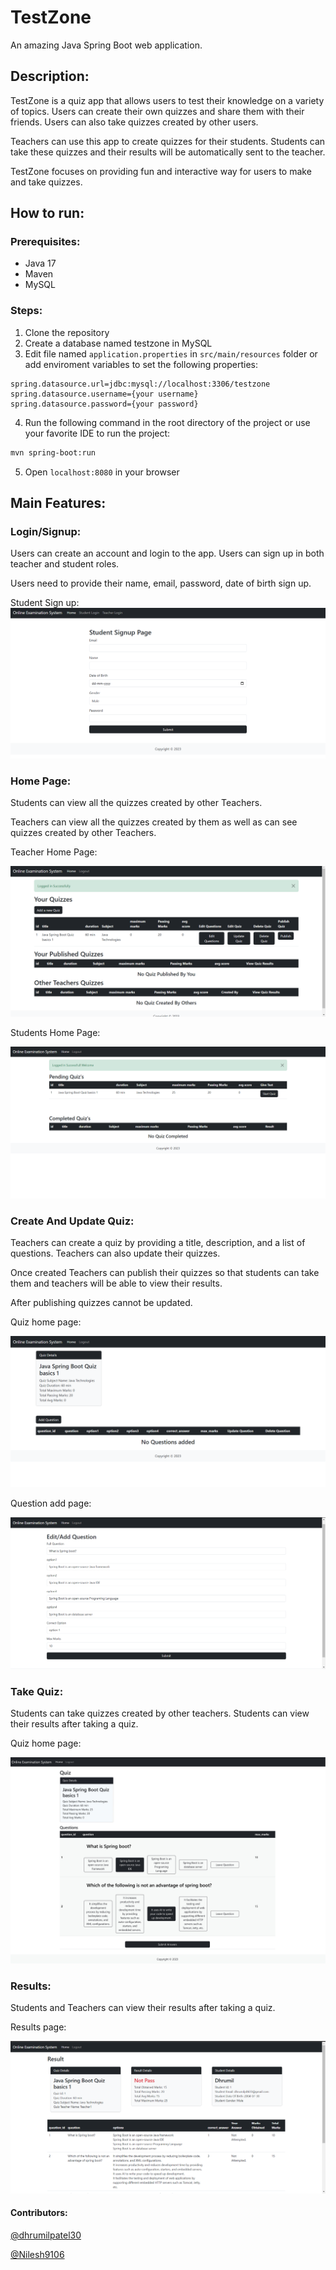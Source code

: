 # TestZone

An amazing Java Spring Boot web application.

## Description:

TestZone is a quiz app that allows users to test their knowledge on a variety of topics. Users can create their own quizzes and share them with their friends. Users can also take quizzes created by other users.

Teachers can use this app to create quizzes for their students. Students can take these quizzes and their results will be automatically sent to the teacher.

TestZone focuses on providing fun and interactive way for users to make and take quizzes.

## How to run:

### Prerequisites:

- Java 17
- Maven
- MySQL

### Steps:

1. Clone the repository
2. Create a database named testzone in MySQL
3. Edit file named `application.properties` in `src/main/resources` folder or add enviroment variables to set the following properties:

```properties
spring.datasource.url=jdbc:mysql://localhost:3306/testzone
spring.datasource.username={your username}
spring.datasource.password={your password}
```

4. Run the following command in the root directory of the project or use your favorite IDE to run the project:

```bash
mvn spring-boot:run
```

5. Open `localhost:8080` in your browser

## Main Features:

### Login/Signup:

Users can create an account and login to the app. Users can sign up in both teacher and student roles.

Users need to provide their name, email, password, date of birth sign up.

Student Sign up:
![Alt text](screenshots/stusignup.png)

### Home Page:

Students can view all the quizzes created by other Teachers.

Teachers can view all the quizzes created by them as well as can see quizzes created by other Teachers.

Teacher Home Page:

![Alt text](screenshots/teacherhome.png)

Students Home Page:

![Alt text](screenshots/studenthome.png)

### Create And Update Quiz:

Teachers can create a quiz by providing a title, description, and a list of questions. Teachers can also update their quizzes.

Once created Teachers can publish their quizzes so that students can take them and teachers will be able to view their results.

After publishing quizzes cannot be updated.

Quiz home page:

![Alt text](screenshots/quizhome1.png)

Question add page:

![Alt text](screenshots/questionadd.png)

### Take Quiz:

Students can take quizzes created by other teachers. Students can view their results after taking a quiz.

Quiz home page:

![Alt text](screenshots/quizhome.jpg)

### Results:

Students and Teachers can view their results after taking a quiz.

Results page:

![Alt text](screenshots/result.png)

#### Contributors:

[@dhrumilpatel30](https://www.github.com/dhrumilpatel30)

[@Nilesh9106](https://www.github.com/Nilesh9106)
